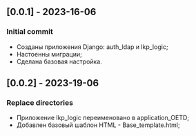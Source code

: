 ## [0.0.1] - 2023-16-06
### Initial commit
- Созданы приложения Django: auth_ldap и lkp_logic;
- Настоенны миграции;
- Сделана базовая настройка.

## [0.0.2] - 2023-19-06
### Replace directories
- Приложение lkp_logic переименовано в application_OETD;
- Добавлен базовый шаблон HTML - Base_template.html;